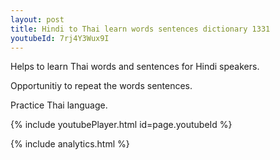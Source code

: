 ```yaml
---
layout: post
title: Hindi to Thai learn words sentences dictionary 1331 
youtubeId: 7rj4Y3Wux9I
---
```

 
 
Helps to learn Thai words and sentences for Hindi speakers.

Opportunitiy to repeat the words sentences. 

Practice Thai language. 
 
{% include youtubePlayer.html id=page.youtubeId %}
 
 
{% include analytics.html %}